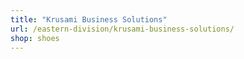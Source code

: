 ```yaml
---
title: "Krusami Business Solutions"
url: /eastern-division/krusami-business-solutions/
shop: shoes
---
```

